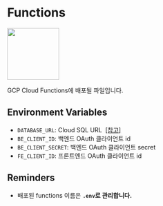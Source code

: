 # Functions

<img width="120" height="120" src="https://user-images.githubusercontent.com/77003554/210167113-bc86ddcc-f6b7-434c-8d97-e9205e2b04b9.png">

GCP Cloud Functions에 배포될 파일입니다.

## Environment Variables
- `DATABASE_URL`: Cloud SQL URL &nbsp;[[참고]](https://stackoverflow.com/a/33854150)
- `BE_CLIENT_ID`: 백엔드 OAuth 클라이언트 id
- `BE_CLIENT_SECRET`: 백엔드 OAuth 클라이언트 secret
- `FE_CLIENT_ID`: 프론트엔드 OAuth 클라이언트 id

## Reminders
- 배포된 functions 이름은 **`.env`로 관리합니다.**